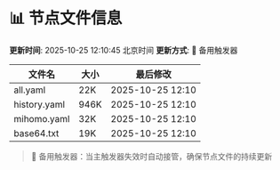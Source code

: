 # 📊 节点文件信息

**更新时间**: 2025-10-25 12:10:45 北京时间
**更新方式**: 🔄 备用触发器

| 文件名 | 大小 | 最后修改 |
|--------|------|----------|
| all.yaml | 22K | 2025-10-25 12:10 |
| history.yaml | 946K | 2025-10-25 12:10 |
| mihomo.yaml | 32K | 2025-10-25 12:10 |
| base64.txt | 19K | 2025-10-25 12:10 |

> 🔄 备用触发器：当主触发器失效时自动接管，确保节点文件的持续更新
